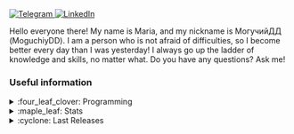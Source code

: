 <div id="networks" align="left">
  <a href="https://t.me/MoguchiyDD" target="_blank">
    <img alt="Telegram" src="https://img.shields.io/badge/@MoguchiyDD-229ED9?logo=Telegram&logoColor=white&style=for-the-badge" />
  </a>
  <a href="https://www.linkedin.com/in/moguchiydd/?locale=en_US" target="_blank">
    <img alt="LinkedIn" src="https://img.shields.io/badge/MoguchiyDD-0A66C2?logo=LinkedIn&logoColor=white&style=for-the-badge" />
  </a>
</div>

Hello everyone there! My name is Maria, and my nickname is МогучийДД (MoguchiyDD). I am a person who is not afraid of difficulties, so I become better every day than I was yesterday! I always go up the ladder of knowledge and skills, no matter what. Do you have any questions? Ask me!

### Useful information
<details>
  <summary>:four_leaf_clover: Programming</summary>
  <img alt="MoguchiyDD's GitHub Stats" src="https://github-readme-stats.vercel.app/api/top-langs/?username=MoguchiyDD&layout=compact&langs_count=10&show_icons=true&theme=vision-friendly-dark" />
</details>
<details>
  <summary>:maple_leaf: Stats</summary>
  <img alt="MoguchiyDD's GitHub Stats" src="https://github-readme-stats.vercel.app/api?username=MoguchiyDD&&hide=prs,issues,contribs&count_private=true&show_icons=true&theme=vision-friendly-dark" />
</details>
<details>
  <summary>:cyclone: Last Releases</summary>
  <table>
    <thead>
      <tr>
        <th>Title</th>
        <th>Release</th>
        <th>OS</th>
        <th>Date</th>
      </tr>
      </thead>
    <tbody>
      <tr>
        <td>GtL</td>
        <td><a href="https://github.com/MoguchiyDD/GtL/releases/tag/v1.2.0-stable" target="_blank">v1.2.0-stable</a></td>
        <td>Windows x64: 8, 10, 11</td>
        <td>2024.02.21, 05:20 PM</td>
      </tr>
    </tbody>
  </table>
</details>

